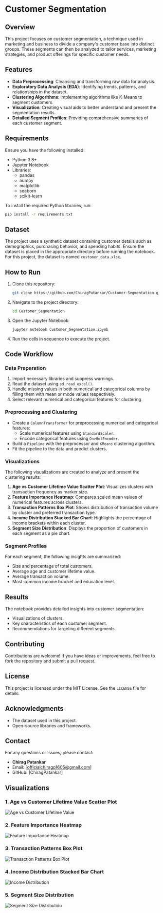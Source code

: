 # Customer Segmentation

## Overview
This project focuses on customer segmentation, a technique used in marketing and business to divide a company's customer base into distinct groups. These segments can then be analyzed to tailor services, marketing strategies, and product offerings for specific customer needs.

## Features
- **Data Preprocessing**: Cleansing and transforming raw data for analysis.
- **Exploratory Data Analysis (EDA)**: Identifying trends, patterns, and relationships in the dataset.
- **Clustering Algorithms**: Implementing algorithms like K-Means to segment customers.
- **Visualization**: Creating visual aids to better understand and present the segmentation results.
- **Detailed Segment Profiles**: Providing comprehensive summaries of each customer segment.

## Requirements
Ensure you have the following installed:

- Python 3.8+
- Jupyter Notebook
- Libraries:
  - pandas
  - numpy
  - matplotlib
  - seaborn
  - scikit-learn

To install the required Python libraries, run:
```bash
pip install -r requirements.txt
```

## Dataset
The project uses a synthetic dataset containing customer details such as demographics, purchasing behavior, and spending habits. Ensure the dataset is placed in the appropriate directory before running the notebook. For this project, the dataset is named `customer_data.xlsx`.

## How to Run
1. Clone this repository:
   ```bash
   git clone https://github.com/ChiragPatankar/Customer-Segmentation.git
   ```
2. Navigate to the project directory:
   ```bash
   cd Customer_Segmentation
   ```
3. Open the Jupyter Notebook:
   ```bash
   jupyter notebook Customer_Segmentation.ipynb
   ```
4. Run the cells in sequence to execute the project.

## Code Workflow
### Data Preparation
1. Import necessary libraries and suppress warnings.
2. Read the dataset using `pd.read_excel()`.
3. Handle missing values in both numerical and categorical columns by filling them with mean or mode values respectively.
4. Select relevant numerical and categorical features for clustering.

### Preprocessing and Clustering
- Create a `ColumnTransformer` for preprocessing numerical and categorical features:
  - Scale numerical features using `StandardScaler`.
  - Encode categorical features using `OneHotEncoder`.
- Build a `Pipeline` with the preprocessor and `KMeans` clustering algorithm.
- Fit the pipeline to the data and predict clusters.

### Visualizations
The following visualizations are created to analyze and present the clustering results:
1. **Age vs Customer Lifetime Value Scatter Plot**: Visualizes clusters with transaction frequency as marker size.
2. **Feature Importance Heatmap**: Compares scaled mean values of numerical features across clusters.
3. **Transaction Patterns Box Plot**: Shows distribution of transaction volume by cluster and preferred transaction type.
4. **Income Distribution Stacked Bar Chart**: Highlights the percentage of income brackets within each cluster.
5. **Segment Size Distribution**: Displays the proportion of customers in each segment as a pie chart.

### Segment Profiles
For each segment, the following insights are summarized:
- Size and percentage of total customers.
- Average age and customer lifetime value.
- Average transaction volume.
- Most common income bracket and education level.

## Results
The notebook provides detailed insights into customer segmentation:
- Visualizations of clusters.
- Key characteristics of each customer segment.
- Recommendations for targeting different segments.

## Contributing
Contributions are welcome! If you have ideas or improvements, feel free to fork the repository and submit a pull request.

## License
This project is licensed under the MIT License. See the `LICENSE` file for details.

## Acknowledgments
- The dataset used in this project.
- Open-source libraries and frameworks.

## Contact
For any questions or issues, please contact:
- **Chirag Patankar**
- Email: [officialchiragp1605@gmail.com]
- GitHub: [ChiragPatankar]

## Visualizations

### 1. Age vs Customer Lifetime Value Scatter Plot
![Age vs Customer Lifetime Value](output_images/Figure_1.webp)

### 2. Feature Importance Heatmap
![Feature Importance Heatmap](output_images/Figure_2.webp)

### 3. Transaction Patterns Box Plot
![Transaction Patterns Box Plot](output_images/Figure_3.webp)

### 4. Income Distribution Stacked Bar Chart
![Income Distribution](output_images/Figure_4.webp)

### 5. Segment Size Distribution
![Segment Size Distribution](output_images/Figure_5.webp)

